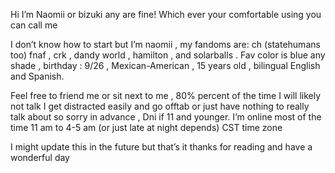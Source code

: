 Hi I’m Naomii or bizuki any are fine! Which ever your comfortable using you can call me

I don’t know how to start but I’m naomii , my fandoms are: ch (statehumans too) fnaf , crk , dandy world , hamilton , and solarballs . Fav color is blue any shade , birthday : 9/26 , Mexican-American , 15 years old , bilingual English and Spanish.

Feel free to friend me or sit next to me , 80% percent of the time I will likely not talk I get distracted easily and go offtab or just have nothing to really talk about so sorry in advance , Dni if 11 and younger. I’m online most of the time 11 am to 4-5 am (or just late at night depends) CST time zone

I might update this in the future but that’s it thanks for reading and have a wonderful day
